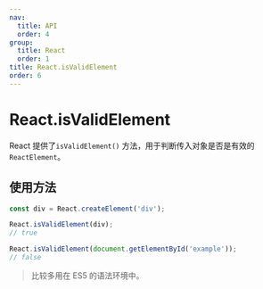 ```yaml
---
nav:
  title: API
  order: 4
group:
  title: React
  order: 1
title: React.isValidElement
order: 6
---
```


# React.isValidElement

React 提供了`isValidElement()` 方法，用于判断传入对象是否是有效的 `ReactElement`。

## 使用方法

```js
const div = React.createElement('div');

React.isValidElement(div);
// true

React.isValidElement(document.getElementById('example'));
// false
```

> 比较多用在 ES5 的语法环境中。
